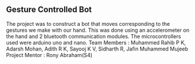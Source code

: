 ## Gesture Controlled Bot
The project was to construct a bot that moves corresponding to the gestures we make with our hand. This was done using an accelerometer on the hand and 2 bluetooth communication modules. The microcontrollers used were arduino uno and nano.
Team Members : Muhammed Rahib P K, Adarsh Mohan, Adith R K, Sayooj K V, Sidharth R, Jafin Muhammed Mujeeb
Project Mentor : Rony Abraham(S4)
